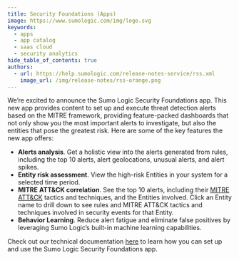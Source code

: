 ```yaml
---
title: Security Foundations (Apps)
image: https://www.sumologic.com/img/logo.svg
keywords:
  - apps
  - app catalog
  - saas cloud
  - security analytics
hide_table_of_contents: true
authors:
  - url: https://help.sumologic.com/release-notes-service/rss.xml
    image_url: /img/release-notes/rss-orange.png
---
```


We’re excited to announce the Sumo Logic Security Foundations app. This new app provides content to set up and execute threat detection alerts based on the MITRE framework, providing feature-packed dashboards that not only show you the most important alerts to investigate, but also the entities that pose the greatest risk. Here are some of the key features the new app offers:

* **Alerts analysis**. Get a holistic view into the alerts generated from rules, including the top 10 alerts, alert geolocations, unusual alerts, and alert spikes.
* **Entity risk assessment**. View the high-risk Entities in your system for a selected time period.
* **MITRE ATT&CK correlation**. See the top 10 alerts, including their [MITRE ATT&CK](https://attack.mitre.org/) tactics and techniques, and the Entities involved. Click an Entity name to drill down to see rules and MITRE ATT&CK tactics and techniques involved in security events for that Entity.
* **Behavior Learning**. Reduce alert fatigue and eliminate false positives by leveraging Sumo Logic’s built-in machine learning capabilities.

Check out our technical documentation [here](/docs/integrations/sumo-apps/security-foundations/) to learn how you can set up and use the Sumo Logic Security Foundations app.